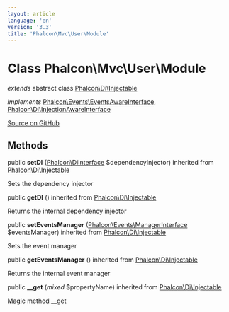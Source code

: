 ```yaml
---
layout: article
language: 'en'
version: '3.3'
title: 'Phalcon\Mvc\User\Module'
---
```

# Class **Phalcon\Mvc\User\Module**

*extends* abstract class [Phalcon\Di\Injectable](/3.3/en/api/Phalcon_Di_Injectable)

*implements* [Phalcon\Events\EventsAwareInterface](/3.3/en/api/Phalcon_Events_EventsAwareInterface), [Phalcon\Di\InjectionAwareInterface](/3.3/en/api/Phalcon_Di_InjectionAwareInterface)

<a href="https://github.com/phalcon/cphalcon/tree/v3.3.0/phalcon/mvc/user/module.zep" class="btn btn-default btn-sm">Source on GitHub</a>

## Methods
public  **setDI** ([Phalcon\DiInterface](/3.3/en/api/Phalcon_DiInterface) $dependencyInjector) inherited from [Phalcon\Di\Injectable](/3.3/en/api/Phalcon_Di_Injectable)

Sets the dependency injector



public  **getDI** () inherited from [Phalcon\Di\Injectable](/3.3/en/api/Phalcon_Di_Injectable)

Returns the internal dependency injector



public  **setEventsManager** ([Phalcon\Events\ManagerInterface](/3.3/en/api/Phalcon_Events_ManagerInterface) $eventsManager) inherited from [Phalcon\Di\Injectable](/3.3/en/api/Phalcon_Di_Injectable)

Sets the event manager



public  **getEventsManager** () inherited from [Phalcon\Di\Injectable](/3.3/en/api/Phalcon_Di_Injectable)

Returns the internal event manager



public  **__get** (*mixed* $propertyName) inherited from [Phalcon\Di\Injectable](/3.3/en/api/Phalcon_Di_Injectable)

Magic method __get



